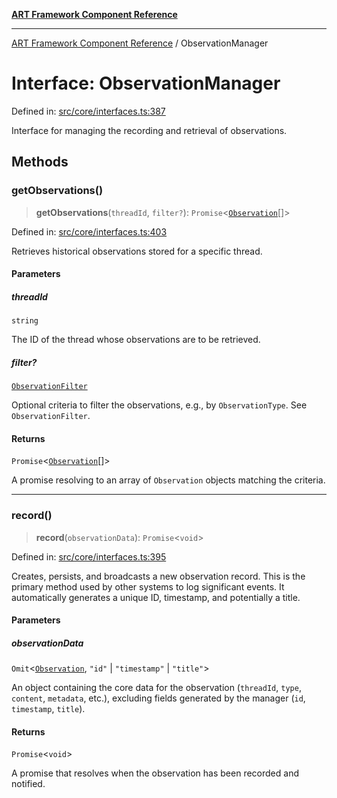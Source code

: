 [**ART Framework Component Reference**](../README.md)

***

[ART Framework Component Reference](../README.md) / ObservationManager

# Interface: ObservationManager

Defined in: [src/core/interfaces.ts:387](https://github.com/hashangit/ART/blob/e4c184bd9ffa5ef078ee6a88704f24584b173411/src/core/interfaces.ts#L387)

Interface for managing the recording and retrieval of observations.

## Methods

### getObservations()

> **getObservations**(`threadId`, `filter?`): `Promise`\<[`Observation`](Observation.md)[]\>

Defined in: [src/core/interfaces.ts:403](https://github.com/hashangit/ART/blob/e4c184bd9ffa5ef078ee6a88704f24584b173411/src/core/interfaces.ts#L403)

Retrieves historical observations stored for a specific thread.

#### Parameters

##### threadId

`string`

The ID of the thread whose observations are to be retrieved.

##### filter?

[`ObservationFilter`](ObservationFilter.md)

Optional criteria to filter the observations, e.g., by `ObservationType`. See `ObservationFilter`.

#### Returns

`Promise`\<[`Observation`](Observation.md)[]\>

A promise resolving to an array of `Observation` objects matching the criteria.

***

### record()

> **record**(`observationData`): `Promise`\<`void`\>

Defined in: [src/core/interfaces.ts:395](https://github.com/hashangit/ART/blob/e4c184bd9ffa5ef078ee6a88704f24584b173411/src/core/interfaces.ts#L395)

Creates, persists, and broadcasts a new observation record.
This is the primary method used by other systems to log significant events.
It automatically generates a unique ID, timestamp, and potentially a title.

#### Parameters

##### observationData

`Omit`\<[`Observation`](Observation.md), `"id"` \| `"timestamp"` \| `"title"`\>

An object containing the core data for the observation (`threadId`, `type`, `content`, `metadata`, etc.), excluding fields generated by the manager (`id`, `timestamp`, `title`).

#### Returns

`Promise`\<`void`\>

A promise that resolves when the observation has been recorded and notified.
